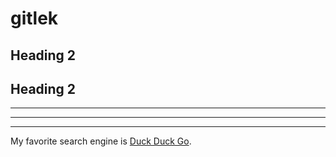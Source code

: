 # gitlek

## Heading 2

<h2>Heading 2</h2>


***

---

_________________


My favorite search engine is [Duck Duck Go](https://duckduckgo.com).

